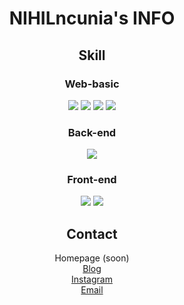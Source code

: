 <h1 align="center">NIHILncunia's INFO</h1>

<h2 align="center">Skill</h2>

<h3 align="center">Web-basic</h3>
<p align="center">
  <img src="https://img.shields.io/badge/HTML-E34F26?style=for-the-badge&logo=html5&logoColor=white"/>
  <img src="https://img.shields.io/badge/CSS-1572B6?style=for-the-badge&logo=css3&logoColor=white"/>
  <img src="https://img.shields.io/badge/JavaScript-F7DF1E?style=for-the-badge&logo=javascript&logoColor=000000"/>
  <img src="https://img.shields.io/badge/TypeScript-3178C6?style=for-the-badge&logo=typescript&logoColor=ffffff"/>
</p>

<h3 align="center">Back-end</h3>
<p align="center">
  <img src="https://img.shields.io/badge/Node-339933?style=for-the-badge&logo=node.js&logoColor=ffffff"/>
</p>

<h3 align="center">Front-end</h3>
<p align="center">
  <img src="https://img.shields.io/badge/React-61DAFB?style=for-the-badge&logo=react&logoColor=000000"/>
  <img src="https://img.shields.io/badge/Next.js-000000?style=for-the-badge&logo=next.js&logoColor=ffffff"/>
</p>

<h2 align="center">Contact</h2>

<!-- <a href="https://nihilncunia.github.io/" target="_blank" rel="noreferrer noopener"> -->

<!-- </a> -->

<p align="center">
  Homepage (soon)<br />
  <a href="https://nihilog.github.io/" target="_blank" rel="noreferrer noopener">
    Blog
  </a><br />
  <a href="https://www.instagram.com/nihil_illust/" target="_blank" rel="noreferrer noopener">
    Instagram
  </a><br />
  <a href="mailto:anikai7556@gmail.com" target="_blank" rel="noreferrer noopener">
    Email
  </a>
</p>
